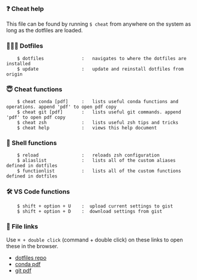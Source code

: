 ### ❓ Cheat help

This file can be found by running `$ cheat` from anywhere on the system as long as the dotfiles are loaded.

### 👨🏻‍💻 Dotfiles

```
    $ dotfiles              :   navigates to where the dotfiles are installed
    $ update                :   update and reinstall dotfiles from origin
```

### 😇 Cheat functions

```
    $ cheat conda [pdf]     :   lists useful conda functions and operations. append 'pdf' to open pdf copy 
    $ cheat git [pdf]       :   lists useful git commands. append 'pdf' to open pdf copy   
    $ cheat zsh             :   lists useful zsh tips and tricks
    $ cheat help            :   views this help document
```

### 🦪 Shell functions

```
    $ reload                :   reloads zsh configuration
    $ aliaslist             :   lists all of the custom aliases defined in dotfiles
    $ functionlist          :   lists all of the custom functions defined in dotfiles
```

### 🛠  VS Code functions

```
    $ shift + option + U    :  upload current settings to gist
    $ shift + option + D    :  download settings from gist
```

### 📁 File links

Use `⌘ + double click` (command + double click) on these links to open these in the browser.

* [dotfiles repo](https://github.com/jshvn/dotfiles)
* [conda pdf](https://github.com/jshvn/dotfiles/blob/master/zsh/cheat/pdf/conda.pdf)
* [git pdf](https://github.com/jshvn/dotfiles/blob/master/zsh/cheat/pdf/git.pdf)
